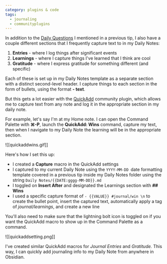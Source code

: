 ```yaml
---
category: plugins & code
tags:
  - journaling
  - communityplugins
---
```

In addition to the [Daily Questions](https://www.youtube.com/watch?v=3Ev0E-5u5WI) I mentioned in a previous tip, I also have a couple different sections that I frequently capture text to in my Daily Notes:

1. **Entries** - where I log things after significant events
2. **Learnings** - where I capture things I've learned that I think are cool
3. **Gratitude** - where I express gratitude for something different (and specific)

Each of these is set up in my Daily Notes template as a separate section with a distinct second-level header. I capture things to each section in the form of bullets, using the format **- text**.

But this gets a lot easier with the [QuickAdd](https://github.com/chhoumann/quickadd) community plugin, which allows me to capture text from any note and log it in the appropriate section in my daily note.

For example, let's say I'm at my Home note. I can open the Command Palette with **⌘-P**, launch the **QuickAdd: Wins** command, capture my text, then when I navigate to my Daily Note the learning will be in the appropriate section.

![[quickaddwins.gif]]

Here's how I set this up:

- I created a **Capture** macro in the QuickAdd settings
- I captured to my current Daily Note using the `YYYY-MM-DD `date formatting template covered in a previous tip inside my Daily Notes folder using the string `Daily Notes/{{DATE:gggg-MM-DD}}.md`
- I toggled on **Insert After** and designated the Learnings section with **## Wins**
- I used a specific capture format of `- {{VALUE}} #journal/win \n` to create the bullet point, insert the captured text, automatically apply a tag of _journal/learnings_, and create a new line

You'll also need to make sure that the lightning bolt icon is toggled on if you want the QuickAdd macro to show up in the Command Palette as a command.

![[quickaddsetting.png]]

I've created similar QuickAdd macros for _Journal Entries_ and _Gratitude._ This way, I can quickly add journaling info to my Daily Note from anywhere in Obsidian.